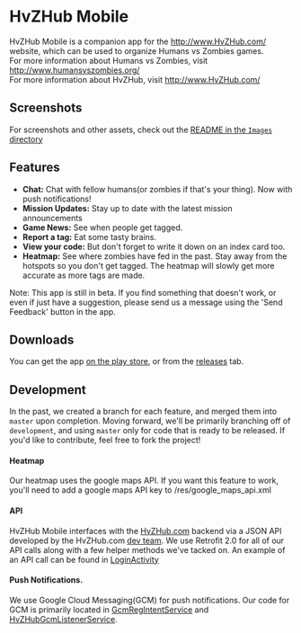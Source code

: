 # HvZHub Mobile  
HvZHub Mobile is a companion app for the http://www.HvZHub.com/ website, which can be used to organize Humans vs Zombies games.  
For more information about Humans vs Zombies, visit http://www.humansvszombies.org/  
For more information about HvZHub, visit http://www.HvZHub.com/   
  
## Screenshots
For screenshots and other assets, check out the [README in the `Images` directory](./Images/)

## Features
- **Chat:** Chat with fellow humans(or zombies if that's your thing). Now with push notifications!
- **Mission Updates:** Stay up to date with the latest mission announcements
- **Game News:** See when people get tagged.
- **Report a tag:** Eat some tasty brains.
- **View your code:** But don't forget to write it down on an index card too.
- **Heatmap:** See where zombies have fed in the past. Stay away from the hotspots so you don't get tagged. The heatmap will slowly get more accurate as more tags are made.

Note: This app is still in beta. If you find something that doesn't work, or even if just have a suggestion, please send us a message using the 'Send Feedback' button in the app.

## Downloads
You can get the app [on the play store](https://play.google.com/store/apps/details?id=com.hvzhub.app&hl=en), or from the [releases](https://github.com/dst33nburgh/HvZHub-App/releases) tab.

## Development
In the past, we created a branch for each feature, and merged them into `master` upon completion. Moving forward, we'll be primarily branching off of `development`, and using `master` only for code that is ready to be released. If you'd like to contribute, feel free to fork the project!

#### Heatmap
Our heatmap uses the google maps API. If you want this feature to work, you'll need to add a google maps API key to /res/google_maps_api.xml

#### API
HvZHub Mobile interfaces with the [HvZHub.com](http://www.hvzhub.com/) backend via a JSON API developed by the HvZHub.com [dev team](http://hvzhub.com/about). We use Retrofit 2.0 for all of our API calls along with a few helper methods we've tacked on. An example of an API call can be found in [LoginActivity](https://github.com/steenburgh/HvZHub-Mobile/blob/master/app/src/main/java/com/hvzhub/app/LoginActivity.java#L103)

#### Push Notifications.
We use Google Cloud Messaging(GCM) for push notifications. Our code for GCM is primarily located in [GcmRegIntentService](https://github.com/steenburgh/HvZHub-Mobile/blob/master/app/src/main/java/com/hvzhub/app/GCMRegIntentService.java) and [HvZHubGcmListenerService](https://github.com/steenburgh/HvZHub-Mobile/blob/master/app/src/main/java/com/hvzhub/app/HvZHubGcmListenerService.java). 


